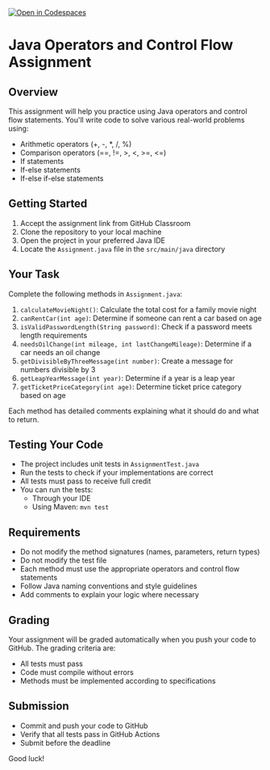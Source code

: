 [![Open in Codespaces](https://classroom.github.com/assets/launch-codespace-2972f46106e565e64193e422d61a12cf1da4916b45550586e14ef0a7c637dd04.svg)](https://classroom.github.com/open-in-codespaces?assignment_repo_id=18269132)
# Java Operators and Control Flow Assignment

## Overview
This assignment will help you practice using Java operators and control flow statements. You'll write code to solve various real-world problems using:
- Arithmetic operators (+, -, *, /, %)
- Comparison operators (==, !=, >, <, >=, <=)
- If statements
- If-else statements
- If-else if-else statements

## Getting Started
1. Accept the assignment link from GitHub Classroom
2. Clone the repository to your local machine
3. Open the project in your preferred Java IDE
4. Locate the `Assignment.java` file in the `src/main/java` directory

## Your Task
Complete the following methods in `Assignment.java`:

1. `calculateMovieNight()`: Calculate the total cost for a family movie night
2. `canRentCar(int age)`: Determine if someone can rent a car based on age
3. `isValidPasswordLength(String password)`: Check if a password meets length requirements
4. `needsOilChange(int mileage, int lastChangeMileage)`: Determine if a car needs an oil change
5. `getDivisibleByThreeMessage(int number)`: Create a message for numbers divisible by 3
6. `getLeapYearMessage(int year)`: Determine if a year is a leap year
7. `getTicketPriceCategory(int age)`: Determine ticket price category based on age

Each method has detailed comments explaining what it should do and what to return.

## Testing Your Code
- The project includes unit tests in `AssignmentTest.java`
- Run the tests to check if your implementations are correct
- All tests must pass to receive full credit
- You can run the tests:
  - Through your IDE
  - Using Maven: `mvn test`

## Requirements
- Do not modify the method signatures (names, parameters, return types)
- Do not modify the test file
- Each method must use the appropriate operators and control flow statements
- Follow Java naming conventions and style guidelines
- Add comments to explain your logic where necessary

## Grading
Your assignment will be graded automatically when you push your code to GitHub. The grading criteria are:
- All tests must pass
- Code must compile without errors
- Methods must be implemented according to specifications



## Submission
- Commit and push your code to GitHub
- Verify that all tests pass in GitHub Actions
- Submit before the deadline

Good luck!
